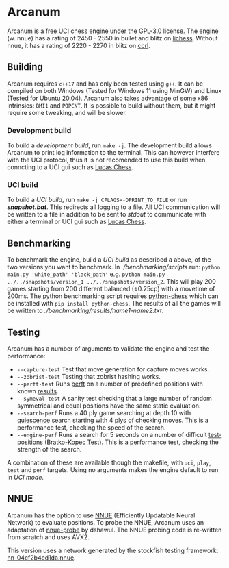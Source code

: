 # Arcanum
Arcanum is a free [UCI][uci-protocol] chess engine under the GPL-3.0 license.
The engine (w. nnue) has a rating of 2450 - 2550 in bullet and blitz on [lichess][lichess]. Without nnue, it has a rating of 2220 - 2270 in blitz on [ccrl].

## Building
Arcanum requires `c++17` and has only been tested using `g++`. It can be compiled on both Windows (Tested for Windows 11 using MinGW) and Linux (Tested for Ubuntu 20.04). Arcanum also takes advantage of some x86 intrinsics: `BMI1` and `POPCNT`. It is possible to build without them, but it might require some tweaking, and will be slower.

### Development build
To build a *development build*, run `make -j`. The development build allows Arcanum to print log information to the terminal. This can however interfere with the UCI protocol, thus it is not recomended to use this build when conncting to a UCI gui such as [Lucas Chess][lucas-chess].
### UCI build
To build a *UCI build*, run `make -j CFLAGS=-DPRINT_TO_FILE` or run ***snapshot.bat***. This redirects all logging to a file. All UCI communication will be written to a file in addition to be sent to *stdout* to communicate with either a terminal or UCI gui such as [Lucas Chess][lucas-chess].

## Benchmarking
To benchmark the engine, build a *UCI build* as described a above, of the two versions you want to benchmark. In *./benchmarking/scripts* run: `python main.py 'white_path' 'black_path'` e.g.
`python main.py ../../snapshots/version_1 ../../snapshots/version_2`. This will play 200 games starting from 200 different balanced (±0.25cp) with a movetime of 200ms.
The python benchmarking script requires [python-chess][python-chess] which can be installed with `pip install python-chess`. The results of all the games will be written to *./benchmarking/results/name1-name2.txt*.

## Testing
Arcanum has a number of arguments to validate the engine and test the performance:
* `--capture-test` Test that move generation for capture moves works.
* `--zobrist-test` Testing that zobrist hashing works.
* `--perft-test` Runs [perft][perft] on a number of predefined positions with known [results][perft-results].
* `--symeval-test` A sanity test checking that a large number of random symmetrical and equal positions have the same static evaluation.
* `--search-perf` Runs a 40 ply game searching at depth 10 with [quiescence][qsearch] search starting with 4 plys of checking moves. This is a performance test, checking the speed of the search.
* `--engine-perf` Runs a search for 5 seconds on a number of difficult [test-positions][test-positions] ([Bratko-Kopec Test][bkt]). This is a performance test, checking the strength of the search.

A combination of these are available though the makefile, with `uci`, `play`, `test` and `perf` targets.
Using no arguments makes the engine default to run in *UCI mode*.

## NNUE
Arcanum has the option to use [NNUE][nnue] (Efficiently Updatable Neural Network) to evaluate positions.
To probe the NNUE, Arcanum uses an adaptation of [nnue-probe][nnue-probe] by dshawul. The NNUE probing code is re-written from scratch and uses AVX2.

This version uses a network generated by the stockfish testing framework: [nn-04cf2b4ed1da.nnue][nnue-file].

[uci-protocol]: https://backscattering.de/chess/uci/
[lucas-chess]: https://lucaschess.pythonanywhere.com/
[python-chess]: https://python-chess.readthedocs.io/en/latest/
[perft]: https://www.chessprogramming.org/Perft
[perft-results]: https://www.chessprogramming.org/Perft_Results
[qsearch]: https://www.chessprogramming.org/Quiescence_Search
[test-positions]: https://www.chessprogramming.org/Test-Positions
[bkt]: https://www.chessprogramming.org/Bratko-Kopec_Test
[chess.com]: https://www.chess.com
[nnue]: https://www.chessprogramming.org/NNUE
[nnue-probe]: https://github.com/dshawul/nnue-probe
[lichess]: https://lichess.org/@/ArcanumBot
[nnue-file]: https://tests.stockfishchess.org/nns?network_name=nn-04cf2b4ed1da&user=
[ccrl]: https://computerchess.org.uk/ccrl/404/